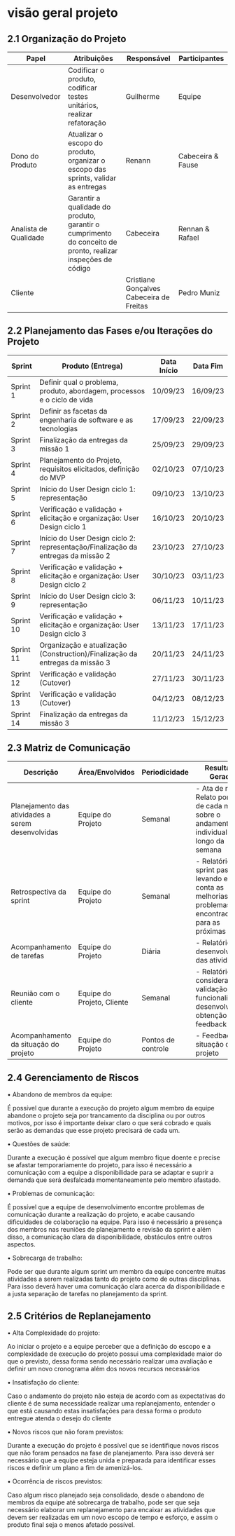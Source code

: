 # visão geral projeto

## 2.1         Organização do Projeto

| Papel                    | Atribuições                                               | Responsável                           | Participantes                 |
|--------------------------|----------------------------------------------------------|---------------------------------------|------------------------------|
| Desenvolvedor            | Codificar o produto, codificar testes unitários, realizar refatoração | Guilherme                            | Equipe                       |
| Dono do Produto          | Atualizar o escopo do produto, organizar o escopo das sprints, validar as entregas | Renann                               | Cabeceira & Fause            |
| Analista de Qualidade    | Garantir a qualidade do produto, garantir o cumprimento do conceito de pronto, realizar inspeções de código | Cabeceira                            | Rennan & Rafael              |
| Cliente                  |                                                        | Cristiane Gonçalves Cabeceira de Freitas | Pedro Muniz                              |



## 2.2         Planejamento das Fases e/ou Iterações do Projeto
 
| Sprint  | Produto (Entrega)                                                 | Data Início | Data Fim  |
|---------|--------------------------------------------------------------------|-------------|-----------|
| Sprint 1 | Definir qual o problema, produto, abordagem, processos e o ciclo de vida | 10/09/23    | 16/09/23  |
| Sprint 2 | Definir as facetas da engenharia de software e as tecnologias        | 17/09/23    | 22/09/23  |
| Sprint 3 | Finalização da entregas da missão 1                                 | 25/09/23    | 29/09/23  |
| Sprint 4 | Planejamento do Projeto, requisitos elicitados, definição do MVP     | 02/10/23    | 07/10/23  |
| Sprint 5 | Início do User Design ciclo 1: representação                         | 09/10/23    | 13/10/23  |
| Sprint 6 | Verificação e validação + elicitação e organização: User Design ciclo 1 | 16/10/23    | 20/10/23  |
| Sprint 7 | Início do User Design ciclo 2: representação/Finalização da entregas da missão 2 | 23/10/23 | 27/10/23 |
| Sprint 8 | Verificação e validação + elicitação e organização: User Design ciclo 2 | 30/10/23 | 03/11/23 |
| Sprint 9 | Início do User Design ciclo 3: representação                         | 06/11/23 | 10/11/23 |
| Sprint 10 | Verificação e validação + elicitação e organização: User Design ciclo 3 | 13/11/23 | 17/11/23 |
| Sprint 11 | Organização e atualização (Construction)/Finalização da entregas da missão 3 | 20/11/23 | 24/11/23 |
| Sprint 12 | Verificação e validação (Cutover)                                     | 27/11/23 | 30/11/23 |
| Sprint 13 | Verificação e validação (Cutover)                                     | 04/12/23 | 08/12/23 |
| Sprint 14 | Finalização da entregas da missão 3                                    | 11/12/23 | 15/12/23 |


## 2.3         Matriz de Comunicação

| Descrição                                   | Área/Envolvidos              | Periodicidade | Resultados Gerados                                        |
|---------------------------------------------|------------------------------|---------------|--------------------------------------------------------|
| Planejamento das atividades a serem desenvolvidas | Equipe do Projeto       | Semanal       | - Ata de reunião, Relato por parte de cada membro sobre o andamento individual ao longo da semana |
| Retrospectiva da sprint                        | Equipe do Projeto       | Semanal       | - Relatório da sprint passada levando em conta as melhorias e problemas encontrados para as próximas sprints |
| Acompanhamento de tarefas                     | Equipe do Projeto       | Diária        | - Relatório do desenvolvimento das atividades                 |
| Reunião com o cliente                        | Equipe do Projeto, Cliente | Semanal       | -  Relatório considerando a validação de funcionalidades desenvolvidas e obtenção do feedback |
| Acompanhamento da situação do projeto         | Equipe do Projeto       |     Pontos de controle          | - Feedback da situação do projeto


## 2.4         Gerenciamento de Riscos

•	Abandono de membros da equipe:

 É possível que durante a execução do projeto algum membro da equipe abandone o projeto seja por trancamento da disciplina ou por outros motivos, por isso é importante deixar claro o que será cobrado e quais serão as demandas que esse projeto precisará de cada um.

•	Questões de saúde:

 Durante a execução é possível que algum membro fique doente e precise se afastar temporariamente do projeto, para isso é necessário a comunicação com a equipe a disponibilidade para se adaptar e suprir a demanda que será desfalcada momentaneamente pelo membro afastado.

•	Problemas de comunicação:

 É possível que a equipe de desenvolvimento encontre problemas de comunicação durante a realização do projeto, e acabe causando dificuldades de colaboração na equipe. Para isso é necessário a presença dos membros nas reuniões de planejamento e revisão da sprint e além disso, a comunicação clara da disponibilidade, obstáculos entre outros aspectos.

•	Sobrecarga de trabalho:

 Pode ser que durante algum sprint um membro da equipe concentre muitas atividades a serem realizadas tanto do projeto como de outras disciplinas. Para isso deverá haver uma comunicação clara acerca da disponibilidade e a justa separação de tarefas no planejamento da sprint.


 
## 2.5         Critérios de Replanejamento


•	Alta Complexidade do projeto:

Ao iniciar o projeto e a equipe perceber que a definição do escopo e a complexidade de execução do projeto possui uma complexidade maior do que o previsto, dessa forma sendo necessário realizar uma avaliação  e definir um novo cronograma além dos novos recursos necessários 

•	 Insatisfação do cliente:

Caso o andamento do projeto não esteja de acordo com as expectativas do cliente é de suma necessidade realizar uma replanejamento, entender o que está causando estas insatisfações para dessa forma o produto entregue atenda o desejo do cliente 

•	Novos riscos que não foram previstos:

Durante a execução do projeto é possível que se identifique novos riscos que não foram pensados na fase de planejamento. Para isso deverá ser necessário que a equipe esteja unida e preparada para identificar esses riscos e definir um plano a fim de amenizá-los.

•	Ocorrência de riscos previstos:

Caso algum risco planejado seja consolidado, desde o abandono de membros da equipe até sobrecarga de trabalho, pode ser que seja necessário elaborar um replanejamento para encaixar as atividades que devem ser realizadas em um novo escopo de tempo e esforço, e assim o produto final seja o menos afetado possível. 